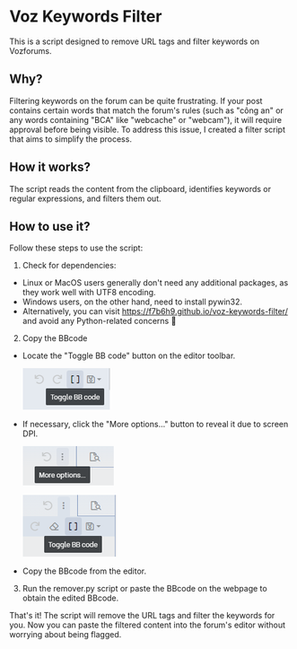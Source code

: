 # Voz Keywords Filter
This is a script designed to remove URL tags and filter keywords on Vozforums.

## Why?
Filtering keywords on the forum can be quite frustrating. If your post contains certain words that match the forum's rules (such as "công an" or any words containing "BCA" like "webcache" or "webcam"), it will require approval before being visible. To address this issue, I created a filter script that aims to simplify the process.

## How it works?
The script reads the content from the clipboard, identifies keywords or regular expressions, and filters them out.

## How to use it?
Follow these steps to use the script:

1. Check for dependencies:
- Linux or MacOS users generally don't need any additional packages, as they work well with UTF8 encoding.
- Windows users, on the other hand, need to install pywin32.
- Alternatively, you can visit https://f7b6h9.github.io/voz-keywords-filter/ and avoid any Python-related concerns 👀

2. Copy the BBcode
- Locate the "Toggle BB code" button on the editor toolbar.

  ![Alt text](img/toggle_bbcode1.png)

- If necessary, click the "More options..." button to reveal it due to screen DPI.

  ![Alt text](img/more_options.png)

  ![Alt text](img/toggle_bbcode2.png)

- Copy the BBcode from the editor.

3. Run the remover.py script or paste the BBcode on the webpage to obtain the edited BBcode.

That's it! The script will remove the URL tags and filter the keywords for you. Now you can paste the filtered content into the forum's editor without worrying about being flagged.